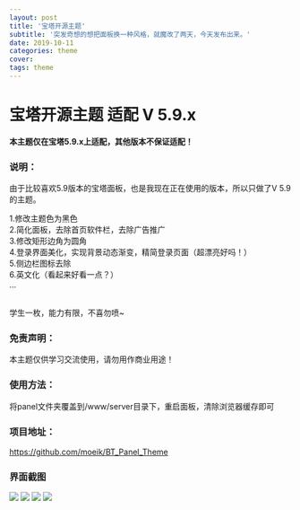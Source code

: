 ```yaml
---
layout: post
title: '宝塔开源主题'
subtitle: '突发奇想的想把面板换一种风格，就魔改了两天，今天发布出来。'
date: 2019-10-11
categories: theme
cover:
tags: theme
---
```


# 宝塔开源主题 适配 V 5.9.x

**本主题仅在宝塔5.9.x上适配，其他版本不保证适配！**

### 说明：

由于比较喜欢5.9版本的宝塔面板，也是我现在正在使用的版本，所以只做了V 5.9的主题。

1.修改主题色为黑色<br>
2.简化面板，去除首页软件栏，去除广告推广<br>
3.修改矩形边角为圆角<br>
4.登录界面美化，实现背景动态渐变，精简登录页面（超漂亮好吗！）<br>
5.侧边栏图标去除<br>
6.英文化（看起来好看一点？）<br>
...<br><br>

学生一枚，能力有限，不喜勿喷~

### 免责声明：

本主题仅供学习交流使用，请勿用作商业用途！

### 使用方法：

将panel文件夹覆盖到/www/server目录下，重启面板，清除浏览器缓存即可

### 项目地址：

<a href="https://github.com/moeik/BT_Panel_Theme" target="_blank">https://github.com/moeik/BT_Panel_Theme</a>

### 界面截图

![](http://59.110.215.209/1.jpg)
![](http://59.110.215.209/2.jpg)
![](http://59.110.215.209/3.jpg)
![](http://59.110.215.209/4.jpg)

